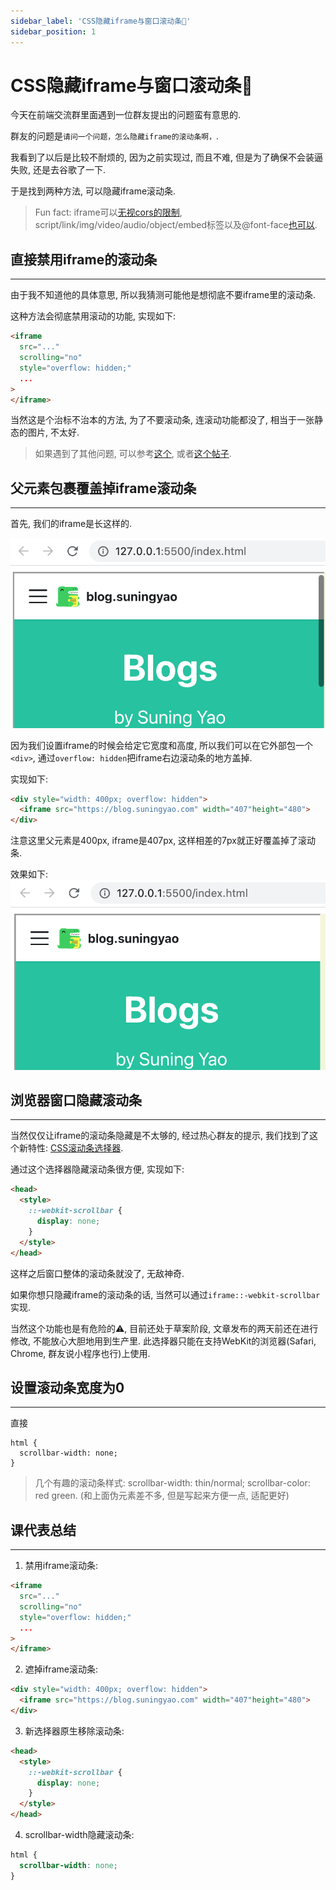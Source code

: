 ```yaml
---
sidebar_label: 'CSS隐藏iframe与窗口滚动条🥷'
sidebar_position: 1
---
```

# CSS隐藏iframe与窗口滚动条🥷

今天在前端交流群里面遇到一位群友提出的问题蛮有意思的.

群友的问题是`请问一个问题，怎么隐藏iframe的滚动条啊，`.

我看到了以后是比较不耐烦的, 因为之前实现过, 而且不难, 但是为了确保不会装逼失败, 还是去谷歌了一下.

于是找到两种方法, 可以隐藏iframe滚动条.

> Fun fact: iframe可以[无视cors的限制](https://benohead.com/blog/2015/12/07/cross-document-communication-with-iframes/#Same_Origin_Policy), script/link/img/video/audio/object/embed标签以及@font-face[也可以](https://developer.mozilla.org/en-US/docs/Web/Security/Same-origin_policy).

## 直接禁用iframe的滚动条

---

由于我不知道他的具体意思, 所以我猜测可能他是想彻底不要iframe里的滚动条.

这种方法会彻底禁用滚动的功能, 实现如下:

```html
<iframe
  src="..."
  scrolling="no"
  style="overflow: hidden;"
  ...
>
</iframe>
```

当然这是个治标不治本的方法, 为了不要滚动条, 连滚动功能都没了, 相当于一张静态的图片, 不太好.

> 如果遇到了其他问题, 可以参考[这个](https://stackoverflow.com/questions/7398142/overflow-hidden-doesnt-work-on-chrome-with-iframes/7398202), 或者[这个帖子](https://stackoverflow.com/questions/10082155/remove-scrollbar-from-iframe).

## 父元素包裹覆盖掉iframe滚动条

---

首先, 我们的iframe是长这样的.

![1](/img/css-scrollbar/1.png)

因为我们设置iframe的时候会给定它宽度和高度, 所以我们可以在它外部包一个`<div>`, 通过`overflow: hidden`把iframe右边滚动条的地方盖掉.

实现如下:

```html
<div style="width: 400px; overflow: hidden">
  <iframe src="https://blog.suningyao.com" width="407"height="480">
</div>
```

注意这里父元素是400px, iframe是407px, 这样相差的7px就正好覆盖掉了滚动条.

效果如下:
![2](/img/css-scrollbar/2.png)

## 浏览器窗口隐藏滚动条

---

当然仅仅让iframe的滚动条隐藏是不太够的, 经过热心群友的提示, 我们找到了这个新特性: [CSS滚动条选择器](https://developer.mozilla.org/zh-CN/docs/Web/CSS/::-webkit-scrollbar).

通过这个选择器隐藏滚动条很方便, 实现如下:

```html
<head>
  <style>
    ::-webkit-scrollbar {
      display: none;
    }
  </style>
</head>
```

这样之后窗口整体的滚动条就没了, 无敌神奇.

如果你想只隐藏iframe的滚动条的话, 当然可以通过`iframe::-webkit-scrollbar`实现.

当然这个功能也是有危险的⚠️, 目前还处于草案阶段, 文章发布的两天前还在进行修改, 不能放心大胆地用到生产里. 此选择器只能在支持WebKit的浏览器(Safari, Chrome, 群友说小程序也行)上使用.

## 设置滚动条宽度为0

---

直接
```
html {
  scrollbar-width: none;
}
```

> 几个有趣的滚动条样式: scrollbar-width: thin/normal; scrollbar-color: red green. (和上面伪元素差不多, 但是写起来方便一点, 适配更好)

## 课代表总结

---

1. 禁用iframe滚动条:
```html
<iframe
  src="..."
  scrolling="no"
  style="overflow: hidden;"
  ...
>
</iframe>
```
2. 遮掉iframe滚动条:
```html
<div style="width: 400px; overflow: hidden">
  <iframe src="https://blog.suningyao.com" width="407"height="480">
</div>
```
3. 新选择器原生移除滚动条:
```html
<head>
  <style>
    ::-webkit-scrollbar {
      display: none;
    }
  </style>
</head>
```
4. scrollbar-width隐藏滚动条:
```css
html {
  scrollbar-width: none;
}
```
